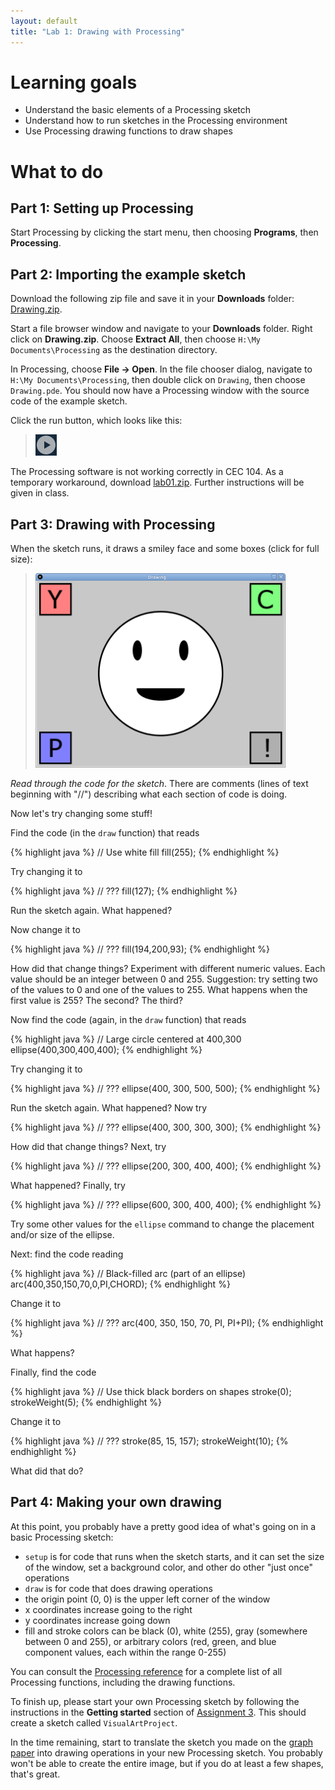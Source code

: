 ```yaml
---
layout: default
title: "Lab 1: Drawing with Processing"
---
```


# Learning goals

* Understand the basic elements of a Processing sketch
* Understand how to run sketches in the Processing environment
* Use Processing drawing functions to draw shapes

# What to do

## Part 1: Setting up Processing

Start Processing by clicking the start menu, then choosing **Programs**, then **Processing**.

## Part 2: Importing the example sketch

Download the following zip file and save it in your **Downloads** folder: [Drawing.zip](Drawing.zip).

Start a file browser window and navigate to your **Downloads** folder.  Right click on **Drawing.zip**.  Choose **Extract All**, then choose `H:\My Documents\Processing` as the destination directory.

In Processing, choose **File &rarr; Open**.  In the file chooser dialog, navigate to `H:\My Documents\Processing`, then double click on `Drawing`, then choose `Drawing.pde`.  You should now have a Processing window with the source code of the example sketch.

Click the run button, which looks like this:

> ![Run button](../img/runButton.png)

<div class="callout">
The Processing software is not working correctly in CEC 104.  As a temporary workaround, download <a href="lab01.zip">lab01.zip</a>.  Further instructions will be given in class.
</div>

## Part 3: Drawing with Processing

When the sketch runs, it draws a smiley face and some boxes (click for full size):

> <a href="../img/lab01/Drawing.png"><img alt="Example sketch window" style="width:400px;" src="../img/lab01/Drawing.png"></a>

*Read through the code for the sketch*.  There are comments (lines of text beginning with "//") describing what each section of code is doing.

Now let's try changing some stuff!

Find the code (in the `draw` function) that reads

{% highlight java %}
// Use white fill
fill(255);
{% endhighlight %}

Try changing it to

{% highlight java %}
// ???
fill(127);
{% endhighlight %}

Run the sketch again.  What happened?

Now change it to

{% highlight java %}
// ???
fill(194,200,93);
{% endhighlight %}

How did that change things?  Experiment with different numeric values.  Each value should be an integer between 0 and 255.  Suggestion: try setting two of the values to 0 and one of the values to 255.  What happens when the first value is 255?  The second?  The third?

Now find the code (again, in the `draw` function) that reads

{% highlight java %}
// Large circle centered at 400,300
ellipse(400,300,400,400);
{% endhighlight %}

Try changing it to

{% highlight java %}
// ???
ellipse(400, 300, 500, 500);
{% endhighlight %}
 
Run the sketch again. What happened?  Now try

{% highlight java %}
// ???
ellipse(400, 300, 300, 300);
{% endhighlight %}

How did that change things?  Next, try

{% highlight java %}
// ???
ellipse(200, 300, 400, 400);
{% endhighlight %}

What happened?  Finally, try

{% highlight java %}
// ???
ellipse(600, 300, 400, 400);
{% endhighlight %}

Try some other values for the `ellipse` command to change the placement and/or size of the ellipse.

Next: find the code reading

{% highlight java %}
// Black-filled arc (part of an ellipse)
arc(400,350,150,70,0,PI,CHORD);
{% endhighlight %}

Change it to

{% highlight java %}
// ???
arc(400, 350, 150, 70, PI, PI+PI);
{% endhighlight %}

What happens?

Finally, find the code

{% highlight java %}
// Use thick black borders on shapes
stroke(0);
strokeWeight(5);
{% endhighlight %}

Change it to

{% highlight java %}
// ???
stroke(85, 15, 157);
strokeWeight(10);
{% endhighlight %}

What did that do?

## Part 4: Making your own drawing

At this point, you probably have a pretty good idea of what's going on in a basic Processing sketch:

* `setup` is for code that runs when the sketch starts, and it can set the size of the window, set a background color, and other do other "just once" operations
* `draw` is for code that does drawing operations
* the origin point (0, 0) is the upper left corner of the window
* x coordinates increase going to the right
* y coordinates increase going down
* fill and stroke colors can be black (0), white (255), gray (somewhere between 0 and 255), or arbitrary colors (red, green, and blue component values, each within the range 0-255)

You can consult the [Processing reference](https://processing.org/reference/) for a complete list of all Processing functions, including the drawing functions.

To finish up, please start your own Processing sketch by following the instructions in the **Getting started** section of [Assignment 3](../assign/assign03.html).  This should create a sketch called `VisualArtProject`.

In the time remaining, start to translate the sketch you made on the [graph paper](../media/graphpaper.pdf) into drawing operations in your new Processing sketch.  You probably won't be able to create the entire image, but if you do at least a few shapes, that's great.
